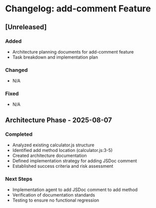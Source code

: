 # Changelog: add-comment Feature

## [Unreleased]

### Added
- Architecture planning documents for add-comment feature
- Task breakdown and implementation plan

### Changed
- N/A

### Fixed
- N/A

## Architecture Phase - 2025-08-07

### Completed
- Analyzed existing calculator.js structure
- Identified add method location (calculator.js:3-5)
- Created architecture documentation
- Defined implementation strategy for adding JSDoc comment
- Established success criteria and risk assessment

### Next Steps
- Implementation agent to add JSDoc comment to add method
- Verification of documentation standards
- Testing to ensure no functional regression